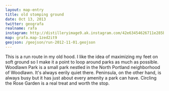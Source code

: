 ```yaml
---
layout: map-entry
title: old stomping ground
date: Oct 13, 2013
twitter: geografa
realname: rafa
instagram: http://distilleryimage9.ak.instagram.com/42e63454626711e285b022000a9f15de_7.jpg
map: grafa.map-1zed2it9
geojson: /geojson/run-2012-11-01.geojson
---
```

This is a run route in my old hood. I like the idea of maximizing my feet on soft ground so I make it a point to loop around parks as much as possible. Woodlawn Park is a small park nestled in the North Portland neighborhood of Woodlawn. It's always eerily quiet there. Peninsula, on the other hand, is always busy but it has just about every amenity a park can have. Circling the Rose Garden is a real treat and worth the stop.